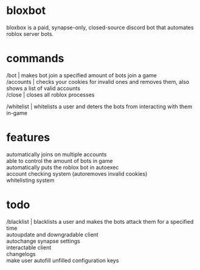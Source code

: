 # bloxbot
bloxbox is a paid, synapse-only, closed-source discord bot that automates roblox server bots.    

# commands
/bot            |  makes bot join a specified amount of bots join a game  
/accounts       |  checks your cookies for invalid ones and removes them, also shows a list of valid accounts  
/close          |  closes all roblox processes    

/whitelist      |  whitelists a user and deters the bots from interacting with them in-game  

# features
automatically joins on multiple accounts  
able to control the amount of bots in game  
automatically puts the roblox bot in autoexec  
account checking system (autoremoves invalid cookies)  
whitelisting system

# todo
/blacklist  |  blacklists a user and makes the bots attack them for a specified time  
autoupdate and downgradable client  
autochange synapse settings  
interactable client  
changelogs  
make user autofill unfilled configuration keys  
